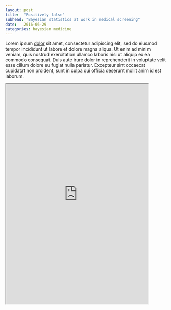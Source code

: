 ```yaml
---
layout: post
title:  "Positively false"
subhead: "Bayesian statistics at work in medical screening"
date:   2016-06-29 
categories: bayesian medicine
---
```

Lorem ipsum [dolor](google.com) sit amet, consectetur adipiscing elit, sed do eiusmod tempor incididunt ut labore et dolore magna aliqua. Ut enim ad minim veniam, quis nostrud exercitation ullamco laboris nisi ut aliquip ex ea commodo consequat. Duis aute irure dolor in reprehenderit in voluptate velit esse cillum dolore eu fugiat nulla pariatur. Excepteur sint occaecat cupidatat non proident, sunt in culpa qui officia deserunt mollit anim id est laborum.

<iframe sandbox='allow-scripts allow-forms' src='https://bongbang.github.io/chlamydia/' style='height: 690px; width: 445px' scrolling='no'></iframe>

<script>
// var iframeLinks = document.querySelectorAll('iframe a');
// for (i = 0; i<iframeLinks.length; i++) {iframeLinks[i].target = '_blank';}
// var head = getElementByTagName('head');
document.head.innerHTML += '<base target="_blank">';
</script>

